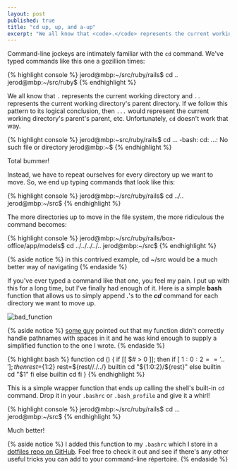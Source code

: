 ```yaml
---
layout: post
published: true
title: "cd up, up, and a-up"
excerpt: "We all know that <code>.</code> represents the current working directory and <code>..</code> represents the current working directory's parent directory. If we follow this pattern to its logical conclusion, then <code>...</code> would represent the current working directory's parent's parent, etc. Unfortunately, <code>cd</code> doesn't work that way."
---
```


Command-line jockeys are intimately familiar with the `cd` command. We've typed commands like this one a gozillion times:

{% highlight console %}
jerod@mbp:~/src/ruby/rails$ cd ..
jerod@mbp:~/src/ruby$
{% endhighlight %}

We all know that `.` represents the current working directory and `..` represents the current working directory's parent directory. If we follow this pattern to its logical conclusion, then `...` would represent the current working directory's parent's parent, etc. Unfortunately, `cd` doesn't work that way.

{% highlight console %}
jerod@mbp:~src/ruby/rails$ cd ...
-bash: cd: ...: No such file or directory
jerod@mbp:~$
{% endhighlight %}

Total bummer!

Instead, we have to repeat ourselves for every directory up we want to move. So, we end up typing commands that look like this:

{% highlight console %}
jerod@mbp:~/src/ruby/rails$ cd ../..
jerod@mbp:~/src$
{% endhighlight %}

The more directories up to move in the file system, the more ridiculous the command becomes:

{% highlight console %}
jerod@mbp:~/src/ruby/rails/box-office/app/models$ cd ../../../../..
jerod@mbp:~/src$
{% endhighlight %}

{% aside notice %}
in this contrived example, cd ~/src would be a much better way of navigating
{% endaside %}

If you've ever typed a command like that one, you feel my pain. I put up with this for a long time, but I've finally had enough of it. Here is a simple **bash** function that allows us to simply append **_._**'s to the **_cd_** command for each directory we want to move up.

<img title="bad_function" src="http://blog.jerodsanto.net/wp-content/uploads/2009/09/bad_function.png"/>

{% aside notice %}
[some guy](http://blog.jerodsanto.net/2009/09/cd-up-up-up/#comment-16188007) pointed out that my function didn't correctly handle pathnames with spaces in it and he was kind enough to supply a simplified function to the one I wrote.
{% endaside %}

{% highlight bash %}
function cd () {
  if [[ $# > 0 ]]; then
    if [ ${1:0:2} == '..' ]; then
      rest=${1:2}
      rest=${rest//./../}
      builtin cd "${1:0:2}/${rest}"
    else
      builtin cd "$1"
    fi
  else
    builtin cd
  fi
}
{% endhighlight %}

This is a simple wrapper function that ends up calling the shell's built-in `cd` command. Drop it in your `.bashrc` or `.bash_profile` and give it a whirl!

{% highlight console %}
jerod@mbp:~/src/ruby/rails$ cd ...
jerod@mbp:~/src$
{% endhighlight %}

Much better!

{% aside notice %}
I added this function to my `.bashrc` which I store in a [dotfiles repo on GitHub](http://github.com/sant0sk1/dotfiles/tree/master). Feel free to check it out and see if there's any other useful tricks you can add to your command-line répertoire.
{% endaside %}
